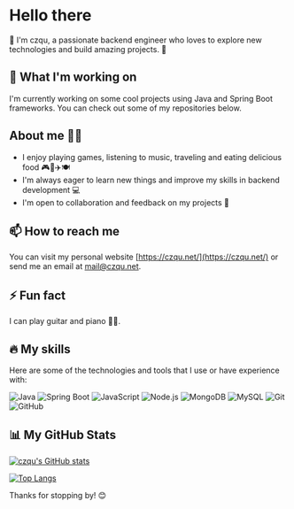 # Hello there 
👋 I'm czqu, a passionate backend engineer who loves to explore new technologies and build amazing projects. 🚀
## 🔭 What I'm working on
I'm currently working on some cool projects using Java and Spring Boot frameworks. You can check out some of my repositories below.
## About me 🙋‍♂️
- I enjoy playing games, listening to music, traveling and eating delicious food 🎮🎵✈️🍽️
- I'm always eager to learn new things and improve my skills in backend development 💻
- I'm open to collaboration and feedback on my projects 💬
## 📫 How to reach me
You can visit my personal website [https://czqu.net/](https://czqu.net/) or send me an email at [mail@czqu.net](mailto:me@czqu.net).
## ⚡ Fun fact
I can play guitar and piano 🎸🎹.
## 🔥 My skills

Here are some of the technologies and tools that I use or have experience with:

![Java](https://img.shields.io/badge/-Java-007396?style=flat-square&logo=java&logoColor=white)
![Spring Boot](https://img.shields.io/badge/-Spring%20Boot-6DB33F?style=flat-square&logo=spring-boot&logoColor=white)
![JavaScript](https://img.shields.io/badge/-JavaScript-F7DF1E?style=flat-square&logo=javascript&logoColor=black)
![Node.js](https://img.shields.io/badge/-Node.js-339933?style=flat-square&logo=node.js&logoColor=white)
![MongoDB](https://img.shields.io/badge/-MongoDB-47A248?style=flat-square&logo=mongodb&logoColor=white)
![MySQL](https://img.shields.io/badge/-MySQL-4479A1?style=flat-square&logo=mysql&logoColor=white)
![Git](https://img.shields.io/badge/-Git-F05032?style=flat-square&logo=git&logoColor=white)
![GitHub](https://img.shields.io/badge/-GitHub-181717?style=flat-square&logo=github&logoColor=white)

## 📊 My GitHub Stats

[![czqu's GitHub stats](https://github-readme-stats.vercel.app/api?username=czqu)](https://github.com/czqu)

[![Top Langs](https://github-readme-stats.vercel.app/api/top-langs/?username=czqu)](https://github.com/czqu)

Thanks for stopping by! 😊
